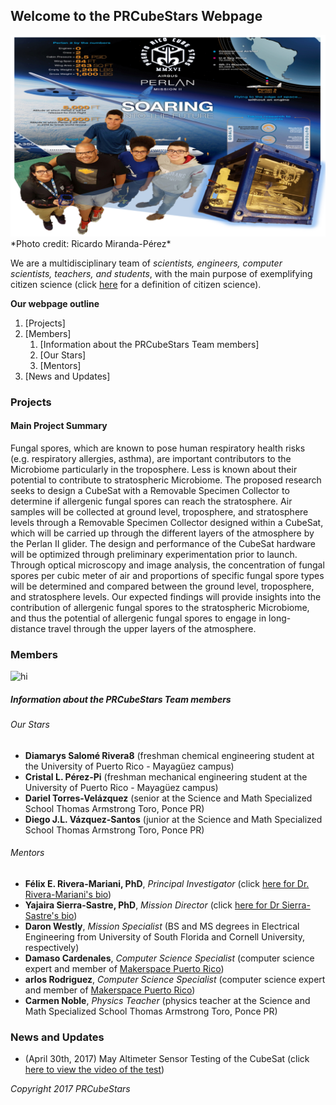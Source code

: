 ## Welcome to the PRCubeStars Webpage

<img src="Images/Cube Stars.jpeg" alt="hi" class="inline"/>
*Photo credit: Ricardo Miranda-Pérez*

We are a multidisciplinary team of *scientists, engineers, computer scientists, teachers, and students*, with the main purpose of exemplifying citizen science (click [here](https://www.google.com/search?q=citizen+science&oq=citizen+science&aqs=chrome..69i57j0l5.2370j0j7&sourceid=chrome&ie=UTF-8) for a definition of citizen science). 

**Our webpage outline**

1. [Projects]
2. [Members]
	1.	[Information about the PRCubeStars Team members]
	1.	[Our Stars]
	1.	[Mentors]
3. [News and Updates]

### Projects

#### Main Project Summary
Fungal spores, which are known to pose human respiratory health risks (e.g. respiratory allergies, asthma), are important contributors to the Microbiome particularly in the troposphere. Less is known about their potential to contribute to stratospheric Microbiome. The proposed research seeks to design a CubeSat with a Removable Specimen Collector to determine if allergenic fungal spores can reach the stratosphere. Air samples will be collected at ground level, troposphere, and stratosphere levels through a Removable Specimen Collector designed within a CubeSat, which will be carried up through the different layers of the atmosphere by the Perlan II glider.  The design and performance of the CubeSat hardware will be optimized through preliminary experimentation prior to launch. Through optical microscopy and image analysis, the concentration of fungal spores per cubic meter of air and proportions of specific fungal spore types will be determined and compared between the ground level, troposphere, and stratosphere levels. Our expected findings will provide insights into the contribution of allergenic fungal spores to the stratospheric Microbiome, and thus the potential of allergenic fungal spores to engage in long-distance travel through the upper layers of the atmosphere.

### Members

<img src="Images/Collage-2-1.png" alt="hi" class="inline"/>

##### Information about the PRCubeStars Team members

###### Our Stars

- **Diamarys Salomé Rivera8** (freshman chemical engineering student at the University of Puerto Rico - Mayagüez campus) 
- **Cristal L. Pérez-Pi** (freshman mechanical engineering student at the University of Puerto Rico - Mayagüez campus)
- **Dariel Torres-Velázquez** (senior at the Science and Math Specialized School Thomas Armstrong Toro, Ponce PR)
- **Diego J.L. Vázquez-Santos** (junior at the Science and Math Specialized School Thomas Armstrong Toro, Ponce PR)

###### Mentors

- **Félix E. Rivera-Mariani, PhD**, *Principal Investigator* (click [here for Dr. Rivera-Mariani's bio](http://friveram.com/))
- **Yajaira Sierra-Sastre, PhD**, *Mission Director* (click [here for Dr Sierra-Sastre's bio](https://en.wikipedia.org/wiki/Yajaira_Sierra_Sastre))
- **Daron Westly**, *Mission Specialist* (BS and MS degrees in Electrical Engineering from University of South Florida and Cornell University, respectively)
- **Damaso Cardenales**, *Computer Science Specialist* (computer science expert and member of [Makerspace Puerto Rico](https://www.facebook.com/Makerspacepr/?fref=ts))
- **arlos Rodriguez**, *Computer Science Specialist* (computer science expert and member of [Makerspace Puerto Rico](https://www.facebook.com/Makerspacepr/?fref=ts))
- **Carmen Noble**, *Physics Teacher* (physics teacher at the Science and Math Specialized School Thomas Armstrong Toro, Ponce PR)

### News and Updates

- (April 30th, 2017) May Altimeter Sensor Testing of the CubeSat (click [here to view the video of the test](https://www.youtube.com/watch?v=0UYQ0fL8KiQ)) 


*Copyright 2017 PRCubeStars*
